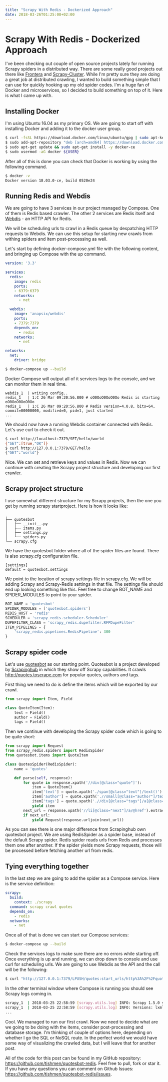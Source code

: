 ```yaml
---
title: "Scrapy With Redis - Dockerized Approach"
date: 2018-03-26T01:25:08+02:00
---
```


# Scrapy With Redis - Dockerized Approach

I've been checking out couple of open source projects lately for running Scrapy spiders in a distributed way. There are some really good projects out there like [Frontera](https://github.com/scrapinghub/frontera) and [Scrapy-Cluster](https://github.com/istresearch/scrapy-cluster). While I'm pretty sure they are doing a great job at distributed crawling, I wanted to build something simple that I can use for quickly hooking up my old spider codes. I'm a huge fan of Docker and microservices, so I decided to build something on top of it. Here is what I came up with.

## Installing Docker

I'm using Ubuntu 16.04 as my primary OS. We are going to start off with installing Docker and adding it to the docker user group.

```bash
$ curl -fsSL https://download.docker.com/linux/ubuntu/gpg | sudo apt-key add -
$ sudo add-apt-repository "deb [arch=amd64] https://download.docker.com/linux/ubuntu $(lsb_release -cs) stable"
$ sudo apt-get update && sudo apt-get install -y docker-ce
$ sudo usermod -aG docker ${USER}
```

After all of this is done you can check that Docker is working by using the following command.

```bash
$ docker -v
Docker version 18.03.0-ce, build 0520e24
```

## Running Redis and Webdis

We are going to have 3 services in our project managed by Compose. One of them is Redis based crawler. The other 2 services are Redis itself and [Webdis](https://github.com/nicolasff/webdis) - an HTTP API for Redis.

We will be scheduling urls to crawl in a Redis queue by despatching HTTP requests to Webdis. We can use this setup for starting new crawls from withing spiders and item post-processing as well.

Let's start by defining docker-compose.yml file with the following content, and bringing up Compose with the up command.

```yaml
version: '3.3'

services:
  redis:
    image: redis
    ports:
    - 6379:6379
    networks:
      - net

  webdis:
    image: 'anapsix/webdis'
    ports:
    - 7379:7379
    depends_on:
      - redis
    networks:
      - net

networks:
  net:
    driver: bridge
```

```bash
$ docker-compose up --build
```

Docker Compose will output all of it services logs to the console, and we can monitor them in real time.

```
webdis_1  | writing config..
redis_1   | 1:C 26 Mar 09:20:56.800 # oO0OoO0OoO0Oo Redis is starting oO0OoO0OoO0Oo
redis_1   | 1:C 26 Mar 09:20:56.800 # Redis version=4.0.8, bits=64, commit=00000000, modified=0, pid=1, just started
...
```

We should now have a running Webdis container connected with Redis. Let's use curl to check it out.

```bash
$ curl http://localhost:7379/SET/hello/world
{"SET":[true,"OK"]}
$ curl http://127.0.0.1:7379/GET/hello
{"GET":"world"}
```

Nice. We can set and retrieve keys and values in Redis. Now we can continue with creating the Scrapy project structure and developing our first crawler.

## Scrapy project structure

I use somewhat different structure for my Scrapy projects, then the one you get by running scrapy startproject. Here is how it looks like:

```
.
├── quotesbot
│   ├── __init__.py
│   ├── items.py
│   ├── settings.py
│   └── spiders.py
└── scrapy.cfg
```

We have the quotesbot folder where all of the spider files are found. There is also scrapy.cfg configuration file.

```
[settings]
default = quotesbot.settings
```

We point to the location of scrapy settings file in scrapy.cfg. We will be adding Scrapy and Scrapy-Redis settings in that file. The settings file should end up looking something like this. Feel free to change BOT_NAME and SPIDER_MODULES to point to your spider.

```python
BOT_NAME = 'quotesbot'
SPIDER_MODULES = ['quotesbot.spiders']
REDIS_HOST = 'redis'
SCHEDULER = 'scrapy_redis.scheduler.Scheduler'
DUPEFILTER_CLASS = 'scrapy_redis.dupefilter.RFPDupeFilter'
ITEM_PIPELINES = {
    'scrapy_redis.pipelines.RedisPipeline': 300
}
```

## Scrapy spider code

Let's use [quotesbot](https://github.com/scrapy/quotesbot) as our starting point. Quotesbot is a project developed by [Scrapinghub](https://scrapinghub.com/) in which they show off Scrapy capabilities. It crawls http://quotes.toscrape.com for popular quotes, authors and tags.

First thing we need to do is define the items which will be exported by our crawl.

```python
from scrapy import Item, Field

class QuoteItem(Item):
    text = Field()
    author = Field()
    tags = Field()
```

Then we continue with developing the Scrapy spider code which is going to be quite short:

```python
from scrapy import Request
from scrapy_redis.spiders import RedisSpider
from quotesbot.items import QuoteItem

class QuotesSpider(RedisSpider):
    name = 'quotes'

    def parse(self, response):
        for quote in response.xpath('//div[@class="quote"]'):
            item = QuoteItem()
            item['text'] = quote.xpath('./span[@class="text"]/text()').extract_first()
            item['author'] = quote.xpath('.//small[@class="author"]/text()').extract_first()
            item['tags'] = quote.xpath('.//div[@class="tags"]/a[@class="tag"]/text()').extract()
            yield item
        next_url = response.xpath('//li[@class="next"]/a/@href').extract_first()
        if next_url:
            yield Request(response.urljoin(next_url))
```

As you can see there is one major difference from Scrapinghub own quotesbot project. We are using RedisSpider as a spider base, instead of the default Scrapy spider. Redis spider reads urls from Redis and processes them one after another. If the spider yields more Scrapy requests, those will be processed before fetching another url from redis.

## Tying everything together

In the last step we are going to add the spider as a Compose service. Here is the service definition:

```yaml
scrapy:
  build:
    context: ./scrapy
  command: scrapy crawl quotes
  depends_on:
    - redis
  networks:
    - net
```

Once all of that is done we can start our Compose services:

```bash
$ docker-compose up --build
```

Check the services logs to make sure there are no errors while starting off. Once everything is up and running, we can drop down to console and use curl for scheduling urls. We are going to use Webdis as the API and the call will be the following:

```bash
$ curl "http://127.0.0.1:7379/LPUSH/quotes:start_urls/http%3A%2F%2Fquotes.toscrape.com"
```

In the other terminal window where Compose is running you should see Scrapy logs coming in.

```bash
scrapy_1  | 2018-03-25 22:58:59 [scrapy.utils.log] INFO: Scrapy 1.5.0 started (bot: quotesbot)
scrapy_1  | 2018-03-25 22:58:59 [scrapy.utils.log] INFO: Versions: lxml 4.2.1.0, libxml2 2.9.8, cssselect 1.0.3, parsel 1.4.0, w3lib 1.19.0, Twisted 17.9.0, Python 3.6.4 (default, Mar 14 2018, 17:49:05) - [GCC 4.9.2], pyOpenSSL 17.5.0 (OpenSSL 1.1.0g  2 Nov 2017), cryptography 2.2.1, Platform Linux-4.13.0-37-generic-x86_64-with-debian-8.10
...
```

Cool. We managed to run our first crawl. Now we need to decide what are we going to be doing with the items, consider post-processing and database storage. I'm thinking of couple of options here, depending on whether I go the SQL or NoSQL route. In the perfect world we would have some way of visualizing the crawled data, but I will leave that for another post.

All of the code for this post can be found in my GitHub repository: https://github.com/tishmen/quotesbot-redis. Feel free to pull, fork or star it. If you have any questions you can comment on Github Issues: https://github.com/tishmen/quotesbot-redis/issues.
